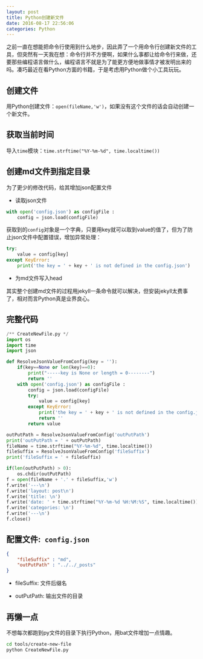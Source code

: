 ```yaml
---
layout: post
title: Python创建新文件
date: 2016-08-17 22:56:06
categories: Python
---
```

之前一直在想能把命令行使用到什么地步，因此弄了一个用命令行创建新文件的工具，但突然有一天我在想：命令行并不方便啊，如果什么事都让给命令行来做，还要那些编程语言做什么，编程语言不就是为了能更方便地做事情才被发明出来的吗。凑巧最近在看Python方面的书籍，于是考虑用Python做个小工具玩玩。

<!-- more -->

## 创建文件

用Python创建文件：`open(fileName,'w')`，如果没有这个文件的话会自动创建一个新文件。

## 获取当前时间

导入`time`模块：`time.strftime("%Y-%m-%d", time.localtime())`

## 创建md文件到指定目录

为了更少的修改代码，给其增加json配置文件

* 读取json文件

```python
with open('config.json') as configFile :
    config = json.load(configFile)
```

获取到的`config`对象是一个字典，只要用key就可以取到value的值了，但为了防止json文件中配置错误，增加异常处理：

```python
try:
    value = config[key]
except KeyError:
    print('the key = ' + key + ' is not defined in the config.json')
```

* 为md文件写入head

其实整个创建md文件的过程用jekyll一条命令就可以解决，但安装jekyll太费事了，相对而言Python真是业界良心。

## 完整代码

```python
/** CreateNewFile.py */
import os
import time
import json

def ResolveJsonValueFromConfig(key = ''):
    if(key==None or len(key)==0):
        print("-----key is None or length = 0--------")
        return ''
    with open('config.json') as configFile :
        config = json.load(configFile)
        try:
            value = config[key]
        except KeyError:
            print('the key = ' + key + ' is not defined in the config.json')
            return ''
        return value

outPutPath = ResolveJsonValueFromConfig('outPutPath')
print('outPutPath = ' + outPutPath)
fileName = time.strftime("%Y-%m-%d", time.localtime())
fileSuffix = ResolveJsonValueFromConfig('fileSuffix')
print('fileSuffix = ' + fileSuffix)

if(len(outPutPath) > 0):
    os.chdir(outPutPath)
f = open(fileName + '.' + fileSuffix,'w')
f.write('---\n')
f.write('layout: post\n')
f.write('title: \n')
f.write('date: ' + time.strftime("%Y-%m-%d %H:%M:%S", time.localtime()) + '\n')
f.write('categories: \n')
f.write('---\n')
f.close()
```

## 配置文件:` config.json`

```json
{
    "fileSuffix" : "md",
    "outPutPath" : "../../_posts"
}
```

* fileSuffix: 文件后缀名

* outPutPath: 输出文件的目录

## 再懒一点

不想每次都跑到py文件的目录下执行Python，用bat文件增加一点情趣。

```bash
cd tools/create-new-file
python CreateNewFile.py
```
